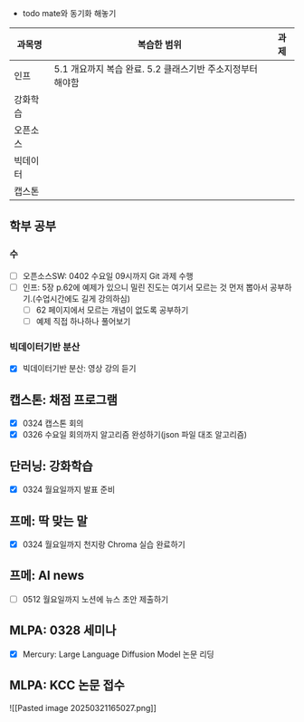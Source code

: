 - todo mate와 동기화 해놓기


| 과목명  | 복습한 범위                               | 과제  |
| ---- | ------------------------------------ | --- |
| 인프   | 5.1 개요까지 복습 완료. 5.2 클래스기반 주소지정부터 해야함 |     |
| 강화학습 |                                      |     |
| 오픈소스 |                                      |     |
| 빅데이터 |                                      |     |
| 캡스톤  |                                      |     |


## 학부 공부
### 수
- [ ] 오픈소스SW: 0402 수요일 09시까지 Git 과제 수행
- [ ] 인프: 5장 p.62에 예제가 있으니 밀린 진도는 여기서 모르는 것 먼저 뽑아서 공부하기.(수업시간에도 길게 강의하심)
	- [ ] 62 페이지에서 모르는 개념이 없도록 공부하기
	- [ ] 예제 직접 하나하나 풀어보기

### 빅데이터기반 분산
- [x] 빅데이터기반 분산: 영상 강의 듣기





## 캡스톤: 채점 프로그램
- [x] 0324 캡스톤 회의
- [x] 0326 수요일 회의까지 알고리즘 완성하기(json 파일 대조 알고리즘)

## 단러닝: 강화학습 
- [x] 0324 월요일까지 발표 준비


## 프메: 딱 맞는 말
- [x] 0324 월요일까지 천지랑 Chroma 실습 완료하기


## 프메: AI news
- [ ] 0512 월요일까지 노션에 뉴스 초안 제출하기

## MLPA: 0328 세미나
- [x] Mercury: Large Language Diffusion Model 논문 리딩

## MLPA: KCC 논문 접수
![[Pasted image 20250321165027.png]]
